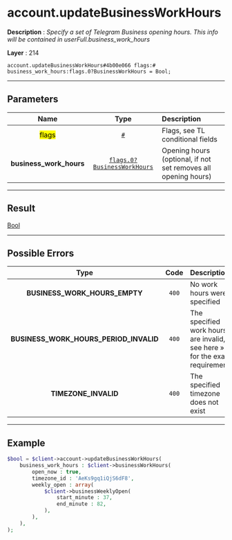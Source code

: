 # account.updateBusinessWorkHours

**Description** : *Specify a set of Telegram Business opening hours\.
This info will be contained in userFull\.business\_work\_hours*

**Layer** : 214

```tl
account.updateBusinessWorkHours#4b00e066 flags:# business_work_hours:flags.0?BusinessWorkHours = Bool;
```

---

## Parameters

| Name | Type | Description |
| :---: | :---: | :--- |
| <mark>flags</mark> | [`#`](type/#) | Flags, see TL conditional fields |
| **business_work_hours** | [`flags.0?BusinessWorkHours`](type/BusinessWorkHours) | Opening hours (optional, if not set removes all opening hours) |

---

## Result

[Bool](type/Bool)

---

## Possible Errors

| Type | Code | Description |
| :---: | :---: | :--- |
| **BUSINESS_WORK_HOURS_EMPTY** | `400` | No work hours were specified |
| **BUSINESS_WORK_HOURS_PERIOD_INVALID** | `400` | The specified work hours are invalid, see here » for the exact requirements |
| **TIMEZONE_INVALID** | `400` | The specified timezone does not exist |

---

## Example

```php
$bool = $client->account->updateBusinessWorkHours(
	business_work_hours : $client->businessWorkHours(
		open_now : true,
		timezone_id : 'AeKs9gq1iQjS6dF8',
		weekly_open : array(
			$client->businessWeeklyOpen(
				start_minute : 37,
				end_minute : 82,
			),
		),
	),
);
```